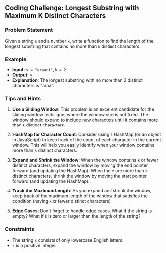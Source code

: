 ## Coding Challenge: Longest Substring with Maximum K Distinct Characters

### Problem Statement
Given a string `s` and a number `k`, write a function to find the length of the longest substring that contains no more than `k` distinct characters.

### Example
- **Input**: `s = "araaci"`, `k = 2`
- **Output**: `4`
- **Explanation**: The longest substring with no more than 2 distinct characters is "araa".

### Tips and Hints
1. **Use a Sliding Window**: This problem is an excellent candidate for the sliding window technique, where the window size is not fixed. The window should expand to include new characters until it contains more than `k` distinct characters.

2. **HashMap for Character Count**: Consider using a HashMap (or an object in JavaScript) to keep track of the count of each character in the current window. This will help you easily identify when your window contains more than `k` distinct characters.

3. **Expand and Shrink the Window**: When the window contains `k` or fewer distinct characters, expand the window by moving the end pointer forward (and updating the HashMap). When there are more than `k` distinct characters, shrink the window by moving the start pointer forward (and updating the HashMap).

4. **Track the Maximum Length**: As you expand and shrink the window, keep track of the maximum length of the window that satisfies the condition (having `k` or fewer distinct characters).

5. **Edge Cases**: Don't forget to handle edge cases. What if the string is empty? What if `k` is zero or larger than the length of the string?

### Constraints
- The string `s` consists of only lowercase English letters.
- `k` is a positive integer.